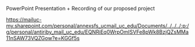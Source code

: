 PowerPoint Presentation + Recording of our proposed project

https://mailuc-my.sharepoint.com/personal/annexsfs_ucmail_uc_edu/Documents/../../../:p:/g/personal/antiriby_mail_uc_edu/EQNRiEq0WrpOmISVFe8pWk8BzjQZsMMa11nSAW73VQZGow?e=KGGf5s
